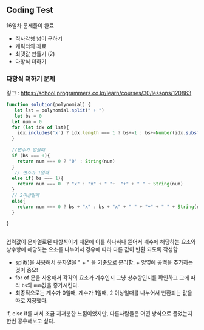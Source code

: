 ## Coding Test 

16일차 문제풀이 완료 

- 직사각형 넓이 구하기
- 캐릭터의 좌료
- 최댓값 만들기 (2)
- 다항식 더하기


### 다항식 더하기 문제
링크 : https://school.programmers.co.kr/learn/courses/30/lessons/120863
```js
function solution(polynomial) {
   let lst = polynomial.split(" + ")
   let bs = 0
  let num = 0
  for (let idx of lst){
    idx.includes('x') ? idx.length === 1 ? bs+=1 : bs+=Number(idx.substr(0,idx.length-1))  : num += Number(idx) 
  }
  
  //변수가 없을때
  if (bs === 0){
    return num === 0 ? "0" : String(num)
  }
   // 변수가 1일때
  else if( bs === 1){
    return num === 0  ? "x" : "x" + " "+  "+" + " " + String(num)
  }
  // 2이상일때 
  else{
    return num === 0 ? bs + "x" : bs + "x" + " " + "+" + " " + String(num)
  }
 
}
  
```

입력값이 문자열로된 다항식이기 때문에 이를 하나하나 뜯어서 계수에 해당하는 요소와 상수항에 해당하는 요소를 나누어서 경우에 따라 다른 값이 반환 되도록 작성함

- split()을 사용해서 문자열을 " + " 을 기준으로 분리함. + 양옆에 공백을 추가하는것이 중요!
- for of 문을 사용해서 각각의 요소가 계수인지 그냥 상수항인지를 확인하고 그에 따라 `bs`와 `num`값을 증가시킨다. 
- 최종적으로는 계수가 0일때, 계수가 1일때, 2 이상일때를 나누어서 반환되는 값을 따로 지정했다.

if, else if를 써서 조금 지저분한 느낌이었지만, 다른사람들은 어떤 방식으로 풀었는지 한번 공유해보고 싶다.

